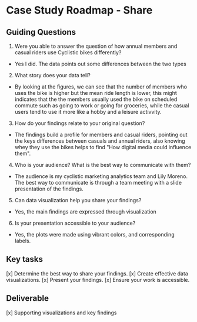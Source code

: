 # Case Study Roadmap - Share

## Guiding Questions

1. Were you able to answer the question of how annual members and casual riders use Cyclistic bikes differently?

- Yes I did. The data points out some differences between the two types

2. What story does your data tell?

- By looking at the figures, we can see that the number of members who uses the bike is higher but the mean ride length is lower, this might indicates that the the members usually used the bike on scheduled commute such as going to work or going for groceries, while the casual users tend to use it more like a hobby and a leisure activvity.

3. How do your findings relate to your original question?

- The findings build a profile for members and casual riders, pointing out the keys differences between casuals and annual riders, also knowing whey they use the bikes helps to find "How digital media could influence them".

4. Who is your audience? What is the best way to communicate with them?

- The audience is my cyclistic marketing analytics team and Lily Moreno. The best way to communicate is through a team meeting with a slide presentation of the findings.

5. Can data visualization help you share your findings?

- Yes, the main findings are expressed through visualization

6. Is your presentation accessible to your audience?

- Yes, the plots were made using vibrant colors, and corresponding labels.

## Key tasks
[x] Determine the best way to share your findings.
[x] Create effective data visualizations.
[x] Present your findings.
[x] Ensure your work is accessible.

## Deliverable
[x] Supporting visualizations and key findings